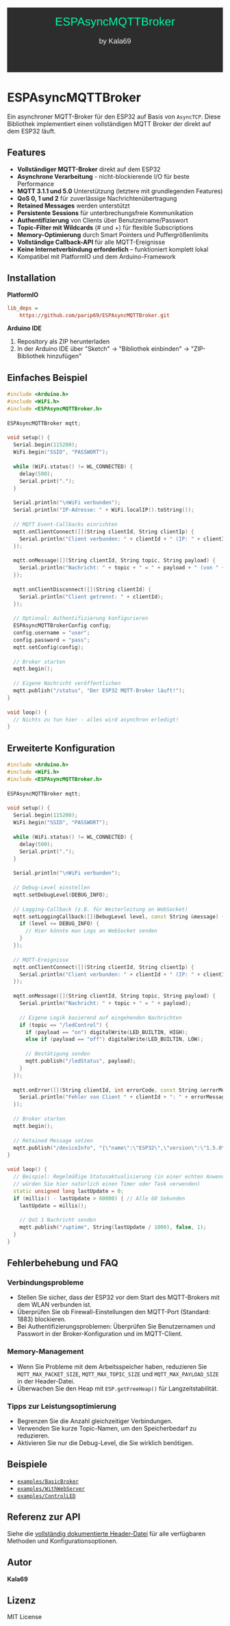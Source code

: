 ![Logo](logo.svg)

# ESPAsyncMQTTBroker

Ein asynchroner MQTT-Broker für den ESP32 auf Basis von `AsyncTCP`. Diese Bibliothek implementiert einen vollständigen MQTT Broker der direkt auf dem ESP32 läuft.

## Features

- **Vollständiger MQTT-Broker** direkt auf dem ESP32
- **Asynchrone Verarbeitung** - nicht-blockierende I/O für beste Performance
- **MQTT 3.1.1 und 5.0** Unterstützung (letztere mit grundlegenden Features)
- **QoS 0, 1 und 2** für zuverlässige Nachrichtenübertragung
- **Retained Messages** werden unterstützt
- **Persistente Sessions** für unterbrechungsfreie Kommunikation
- **Authentifizierung** von Clients über Benutzername/Passwort
- **Topic-Filter mit Wildcards** (# und +) für flexible Subscriptions
- **Memory-Optimierung** durch Smart Pointers und Puffergrößenlimits
- **Vollständige Callback-API** für alle MQTT-Ereignisse
- **Keine Internetverbindung erforderlich** – funktioniert komplett lokal
- Kompatibel mit PlatformIO und dem Arduino-Framework

## Installation

**PlatformIO**
```ini
lib_deps = 
    https://github.com/parip69/ESPAsyncMQTTBroker.git
```

**Arduino IDE**
1. Repository als ZIP herunterladen
2. In der Arduino IDE über "Sketch" → "Bibliothek einbinden" → "ZIP-Bibliothek hinzufügen"

## Einfaches Beispiel

```cpp
#include <Arduino.h>
#include <WiFi.h>
#include <ESPAsyncMQTTBroker.h>

ESPAsyncMQTTBroker mqtt;

void setup() {
  Serial.begin(115200);
  WiFi.begin("SSID", "PASSWORT");
  
  while (WiFi.status() != WL_CONNECTED) {
    delay(500);
    Serial.print(".");
  }
  
  Serial.println("\nWiFi verbunden");
  Serial.println("IP-Adresse: " + WiFi.localIP().toString());
  
  // MQTT Event-Callbacks einrichten
  mqtt.onClientConnect([](String clientId, String clientIp) {
    Serial.println("Client verbunden: " + clientId + " (IP: " + clientIp + ")");
  });
  
  mqtt.onMessage([](String clientId, String topic, String payload) {
    Serial.println("Nachricht: " + topic + " = " + payload + " (von " + clientId + ")");
  });
  
  mqtt.onClientDisconnect([](String clientId) {
    Serial.println("Client getrennt: " + clientId);
  });
  
  // Optional: Authentifizierung konfigurieren
  ESPAsyncMQTTBrokerConfig config;
  config.username = "user";
  config.password = "pass";
  mqtt.setConfig(config);
  
  // Broker starten
  mqtt.begin();
  
  // Eigene Nachricht veröffentlichen
  mqtt.publish("/status", "Der ESP32 MQTT-Broker läuft!");
}

void loop() {
  // Nichts zu tun hier - alles wird asynchron erledigt!
}
```

## Erweiterte Konfiguration

```cpp
#include <Arduino.h>
#include <WiFi.h>
#include <ESPAsyncMQTTBroker.h>

ESPAsyncMQTTBroker mqtt;

void setup() {
  Serial.begin(115200);
  WiFi.begin("SSID", "PASSWORT");
  
  while (WiFi.status() != WL_CONNECTED) {
    delay(500);
    Serial.print(".");
  }
  
  Serial.println("\nWiFi verbunden");
  
  // Debug-Level einstellen
  mqtt.setDebugLevel(DEBUG_INFO);
  
  // Logging-Callback (z.B. für Weiterleitung an WebSocket)
  mqtt.setLoggingCallback([](DebugLevel level, const String &message) {
    if (level <= DEBUG_INFO) {
      // Hier könnte man Logs an WebSocket senden
    }
  });
  
  // MQTT-Ereignisse
  mqtt.onClientConnect([](String clientId, String clientIp) {
    Serial.println("Client verbunden: " + clientId + " (IP: " + clientIp + ")");
  });
  
  mqtt.onMessage([](String clientId, String topic, String payload) {
    Serial.println("Nachricht: " + topic + " = " + payload);
    
    // Eigene Logik basierend auf eingehenden Nachrichten
    if (topic == "/ledControl") {
      if (payload == "on") digitalWrite(LED_BUILTIN, HIGH);
      else if (payload == "off") digitalWrite(LED_BUILTIN, LOW);
      
      // Bestätigung senden
      mqtt.publish("/ledStatus", payload);
    }
  });
  
  mqtt.onError([](String clientId, int errorCode, const String &errorMessage) {
    Serial.println("Fehler von Client " + clientId + ": " + errorMessage);
  });
  
  // Broker starten
  mqtt.begin();
  
  // Retained Message setzen
  mqtt.publish("/deviceInfo", "{\"name\":\"ESP32\",\"version\":\"1.5.0\"}", true);
}

void loop() {
  // Beispiel: Regelmäßige Statusaktualisierung (in einer echten Anwendung
  // würden Sie hier natürlich einen Timer oder Task verwenden)
  static unsigned long lastUpdate = 0;
  if (millis() - lastUpdate > 60000) { // Alle 60 Sekunden
    lastUpdate = millis();
    
    // QoS 1 Nachricht senden
    mqtt.publish("/uptime", String(lastUpdate / 1000), false, 1);
  }
}
```

## Fehlerbehebung und FAQ

### Verbindungsprobleme
- Stellen Sie sicher, dass der ESP32 vor dem Start des MQTT-Brokers mit dem WLAN verbunden ist.
- Überprüfen Sie ob Firewall-Einstellungen den MQTT-Port (Standard: 1883) blockieren.
- Bei Authentifizierungsproblemen: Überprüfen Sie Benutzernamen und Passwort in der Broker-Konfiguration und im MQTT-Client.

### Memory-Management
- Wenn Sie Probleme mit dem Arbeitsspeicher haben, reduzieren Sie `MQTT_MAX_PACKET_SIZE`, `MQTT_MAX_TOPIC_SIZE` und `MQTT_MAX_PAYLOAD_SIZE` in der Header-Datei.
- Überwachen Sie den Heap mit `ESP.getFreeHeap()` für Langzeitstabilität.

### Tipps zur Leistungsoptimierung
- Begrenzen Sie die Anzahl gleichzeitiger Verbindungen.
- Verwenden Sie kurze Topic-Namen, um den Speicherbedarf zu reduzieren.
- Aktivieren Sie nur die Debug-Level, die Sie wirklich benötigen.

## Beispiele

- [`examples/BasicBroker`](examples/BasicBroker)
- [`examples/WithWebServer`](examples/WithWebServer)
- [`examples/ControlLED`](examples/ControlLED)

## Referenz zur API

Siehe die [vollständig dokumentierte Header-Datei](src/ESPAsyncMQTTBroker.h) für alle verfügbaren Methoden und Konfigurationsoptionen.

## Autor

**Kala69**

## Lizenz

MIT License
